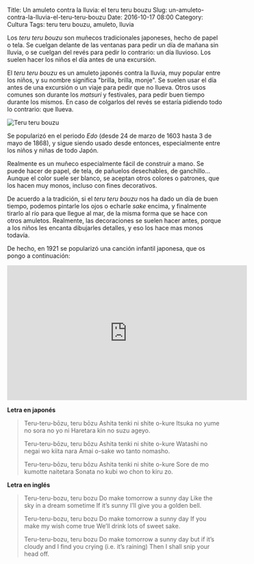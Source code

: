 Title: Un amuleto contra la lluvia: el teru teru bouzu
Slug: un-amuleto-contra-la-lluvia-el-teru-teru-bouzu
Date: 2016-10-17 08:00
Category: Cultura
Tags: teru teru bouzu, amuleto, lluvia



Los *teru teru bouzu* son muñecos tradicionales japoneses, hecho de papel o tela. Se cuelgan delante de las ventanas para pedir un día de mañana sin lluvia, o se cuelgan del revés para pedir lo contrario: un día lluvioso. Los suelen hacer los niños el día antes de una excursión.

El *teru teru bouzu* es un amuleto japonés contra la lluvia, muy popular entre los niños, y su nombre significa "brilla, brilla, monje". Se suelen usar el día antes de una excursión o un viaje para pedir que no llueva. Otros usos comunes son durante los *matsuri* y festivales, para pedir buen tiempo durante los mismos. En caso de colgarlos del revés se estaría pidiendo todo lo contrario: que llueva.

![Teru teru bouzu]({static}/images/teru-teru-bouzu.jpg)

Se popularizó en el periodo *Edo* (desde 24 de marzo de 1603 hasta 3 de mayo de 1868), y sigue siendo usado desde entonces, especialmente entre los niños y niñas de todo Japón.

Realmente es un muñeco especialmente fácil de construir a mano. Se puede hacer de papel, de tela, de pañuelos desechables, de ganchillo... Aunque el color suele ser blanco, se aceptan otros colores o patrones, que los hacen muy monos, incluso con fines decorativos.

De acuerdo a la tradición, si el *teru teru bouzu* nos ha dado un día de buen tiempo, podemos pintarle los ojos o echarle *sake* encima, y finalmente tirarlo al río para que llegue al mar, de la misma forma que se hace con otros amuletos. Realmente, las decoraciones se suelen hacer antes, porque a los niños les encanta dibujarles detalles, y eso los hace mas monos todavía.

De hecho, en 1921 se popularizó una canción infantil japonesa, que os pongo a continuación:

<iframe width="560" height="315" src="https://www.youtube.com/embed/pnxMcNPE3Z4" frameborder="0" allowfullscreen></iframe>

**Letra en japonés**

> Teru-teru-bōzu, teru bōzu
> Ashita tenki ni shite o-kure
> Itsuka no yume no sora no yo ni
> Haretara kin no suzu ageyo.
> 
> Teru-teru-bōzu, teru bōzu
> Ashita tenki ni shite o-kure
> Watashi no negai wo kiita nara
> Amai o-sake wo tanto nomasho.
> 
> Teru-teru-bōzu, teru bōzu
> Ashita tenki ni shite o-kure
> Sore de mo kumotte naitetara
> Sonata no kubi wo chon to kiru zo.

**Letra en inglés**

> Teru-teru-bozu, teru bozu
> Do make tomorrow a sunny day
> Like the sky in a dream sometime
> If it’s sunny I’ll give you a golden bell.
> 
> Teru-teru-bozu, teru bozu
> Do make tomorrow a sunny day
> If you make my wish come true
> We’ll drink lots of sweet sake.
> 
> Teru-teru-bozu, teru bozu
> Do make tomorrow a sunny day
> but if it’s cloudy and I find you crying (i.e. it’s raining)
> Then I shall snip your head off.
